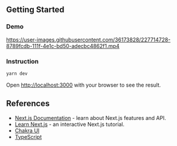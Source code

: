 ## Getting Started


### Demo

https://user-images.githubusercontent.com/36173828/227714728-8789fcdb-111f-4e1c-bd50-adecbc4862f1.mp4

### Instruction

```bash
yarn dev
```

Open [http://localhost:3000](http://localhost:3000) with your browser to see the result.

## References

- [Next.js Documentation](https://nextjs.org/docs) - learn about Next.js features and API.
- [Learn Next.js](https://nextjs.org/learn) - an interactive Next.js tutorial.
- [Chakra UI](https://chakra-ui.com)
- [TypeScript](https://www.typescriptlang.org)
